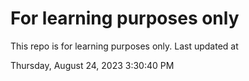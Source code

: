 # For learning purposes only
This repo is for learning purposes only.
Last updated at

Thursday, August 24, 2023 3:30:40 PM

